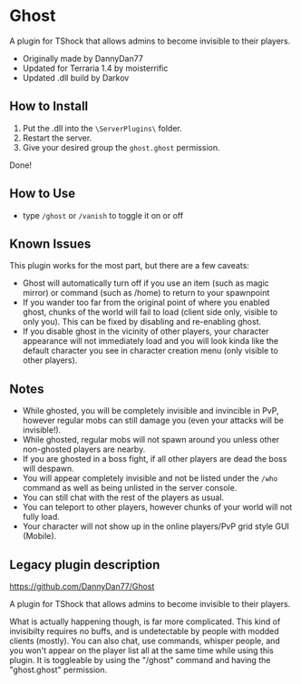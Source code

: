 # Ghost
A plugin for TShock that allows admins to become invisible to their players. 

- Originally made by DannyDan77
- Updated for Terraria 1.4 by moisterrific
- Updated .dll build by Darkov

## How to Install
1. Put the .dll into the `\ServerPlugins\` folder.
2. Restart the server.
3. Give your desired group the `ghost.ghost` permission.

Done!

## How to Use
- type `/ghost` or `/vanish` to toggle it on or off

## Known Issues
This plugin works for the most part, but there are a few caveats:

- Ghost will automatically turn off if you use an item (such as magic mirror) or command (such as /home) to return to your spawnpoint
- If you wander too far from the original point of where you enabled ghost, chunks of the world will fail to load (client side only, visible to only you). This can be fixed by disabling and re-enabling ghost. 
- If you disable ghost in the vicinity of other players, your character appearance will not immediately load and you will look kinda like the default character you see in character creation menu (only visible to other players).

## Notes
- While ghosted, you will be completely invisible and invincible in PvP, however regular mobs can still damage you (even your attacks will be invisible!).
- While ghosted, regular mobs will not spawn around you unless other non-ghosted players are nearby. 
- If you are ghosted in a boss fight, if all other players are dead the boss will despawn.
- You will appear completely invisible and not be listed under the `/who` command as well as being unlisted in the server console.
- You can still chat with the rest of the players as usual.
- You can teleport to other players, however chunks of your world will not fully load.
- Your character will not show up in the online players/PvP grid style GUI (Mobile).

## Legacy plugin description
https://github.com/DannyDan77/Ghost

A plugin for TShock that allows admins to become invisible to their players.

What is actually happening though, is far more complicated. This kind of invisibilty requires no buffs, and is undetectable by people with modded clients (mostly). You can also chat, use commands, whisper people, and you won't appear on the player list all at the same time while using this plugin. It is toggleable by using the "/ghost" command and having the "ghost.ghost" permission.

